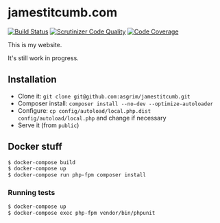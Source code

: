 # jamestitcumb.com

[![Build Status](https://travis-ci.org/asgrim/jamestitcumb.svg?branch=master)](https://travis-ci.org/asgrim/jamestitcumb) [![Scrutinizer Code Quality](https://scrutinizer-ci.com/g/asgrim/jamestitcumb/badges/quality-score.png?b=master)](https://scrutinizer-ci.com/g/asgrim/jamestitcumb/?branch=master) [![Code Coverage](https://scrutinizer-ci.com/g/asgrim/jamestitcumb/badges/coverage.png?b=master)](https://scrutinizer-ci.com/g/asgrim/jamestitcumb/?branch=master)

This is my website.

It's still work in progress.

## Installation

 * Clone it: `git clone git@github.com:asgrim/jamestitcumb.git`
 * Composer install: `composer install --no-dev --optimize-autoloader`
 * Configure: `cp config/autoload/local.php.dist config/autoload/local.php` and change if necessary
 * Serve it (from `public`)

## Docker stuff

```bash
$ docker-compose build
$ docker-compose up
$ docker-compose run php-fpm composer install
```

### Running tests

```bash
$ docker-compose up
$ docker-compose exec php-fpm vendor/bin/phpunit
```
